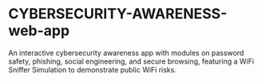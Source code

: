 # CYBERSECURITY-AWARENESS-web-app
An interactive cybersecurity awareness app with modules on password safety, phishing, social engineering, and secure browsing, featuring a WiFi Sniffer Simulation to demonstrate public WiFi risks.
